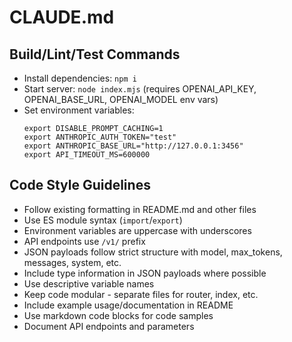 # CLAUDE.md

## Build/Lint/Test Commands

- Install dependencies: `npm i`
- Start server: `node index.mjs` (requires OPENAI_API_KEY, OPENAI_BASE_URL, OPENAI_MODEL env vars)
- Set environment variables:
  ```shell
  export DISABLE_PROMPT_CACHING=1
  export ANTHROPIC_AUTH_TOKEN="test"
  export ANTHROPIC_BASE_URL="http://127.0.0.1:3456"
  export API_TIMEOUT_MS=600000
  ```

## Code Style Guidelines

- Follow existing formatting in README.md and other files
- Use ES module syntax (`import`/`export`)
- Environment variables are uppercase with underscores
- API endpoints use `/v1/` prefix
- JSON payloads follow strict structure with model, max_tokens, messages, system, etc.
- Include type information in JSON payloads where possible
- Use descriptive variable names
- Keep code modular - separate files for router, index, etc.
- Include example usage/documentation in README
- Use markdown code blocks for code samples
- Document API endpoints and parameters
